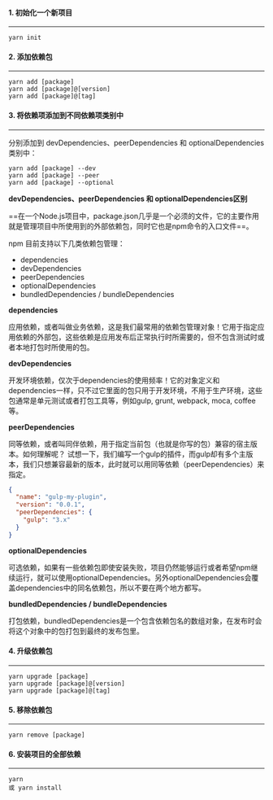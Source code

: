 #### 1. 初始化一个新项目

---

```shell
yarn init
```

#### 2. 添加依赖包

---

```shell
yarn add [package]
yarn add [package]@[version]
yarn add [package]@[tag]
```

#### 3. 将依赖项添加到不同依赖项类别中

---

分别添加到 devDependencies、peerDependencies 和 optionalDependencies 类别中：

```shell
yarn add [package] --dev
yarn add [package] --peer
yarn add [package] --optional
```

**devDependencies、peerDependencies 和 optionalDependencies区别**

==在一个Node.js项目中，package.json几乎是一个必须的文件，它的主要作用就是管理项目中所使用到的外部依赖包，同时它也是npm命令的入口文件==。

npm 目前支持以下几类依赖包管理：

- dependencies
- devDependencies
- peerDependencies
- optionalDependencies
- bundledDependencies / bundleDependencies

**dependencies**

应用依赖，或者叫做业务依赖，这是我们最常用的依赖包管理对象！它用于指定应用依赖的外部包，这些依赖是应用发布后正常执行时所需要的，但不包含测试时或者本地打包时所使用的包。

**devDependencies**

开发环境依赖，仅次于dependencies的使用频率！它的对象定义和dependencies一样，只不过它里面的包只用于开发环境，不用于生产环境，这些包通常是单元测试或者打包工具等，例如gulp, grunt, webpack, moca, coffee等。

**peerDependencies**

同等依赖，或者叫同伴依赖，用于指定当前包（也就是你写的包）兼容的宿主版本。如何理解呢？ 试想一下，我们编写一个gulp的插件，而gulp却有多个主版本，我们只想兼容最新的版本，此时就可以用同等依赖（peerDependencies）来指定。

```json
{
  "name": "gulp-my-plugin",
  "version": "0.0.1",
  "peerDependencies": {
    "gulp": "3.x"
  }
}
```

**optionalDependencies**

可选依赖，如果有一些依赖包即使安装失败，项目仍然能够运行或者希望npm继续运行，就可以使用optionalDependencies。另外optionalDependencies会覆盖dependencies中的同名依赖包，所以不要在两个地方都写。

**bundledDependencies / bundleDependencies**

打包依赖，bundledDependencies是一个包含依赖包名的数组对象，在发布时会将这个对象中的包打包到最终的发布包里。

#### 4. 升级依赖包

---

```shell
yarn upgrade [package]
yarn upgrade [package]@[version]
yarn upgrade [package]@[tag]
```

#### 5. 移除依赖包

---

```shell
yarn remove [package]
```

#### 6. 安装项目的全部依赖

---

```shell
yarn
或 yarn install
```